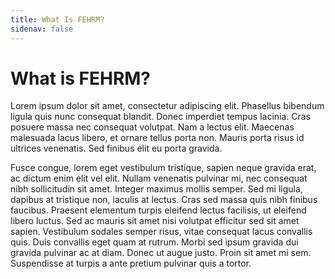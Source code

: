 ```yaml
---
title: What Is FEHRM?
sidenav: false
---
```


# What is FEHRM?
Lorem ipsum dolor sit amet, consectetur adipiscing elit. Phasellus bibendum ligula quis nunc consequat blandit. Donec imperdiet tempus lacinia. Cras posuere massa nec consequat volutpat. Nam a lectus elit. Maecenas malesuada lacus libero, et ornare tellus porta non. Mauris porta risus id ultrices venenatis. Sed finibus elit eu porta gravida.

Fusce congue, lorem eget vestibulum tristique, sapien neque gravida erat, ac dictum enim elit vel elit. Nullam venenatis pulvinar mi, nec consequat nibh sollicitudin sit amet. Integer maximus mollis semper. Sed mi ligula, dapibus at tristique non, iaculis at lectus. Cras sed massa quis nibh finibus faucibus. Praesent elementum turpis eleifend lectus facilisis, ut eleifend libero luctus. Sed ac mauris sit amet nisi volutpat efficitur sed sit amet sapien. Vestibulum sodales semper risus, vitae consequat lacus convallis quis. Duis convallis eget quam at rutrum. Morbi sed ipsum gravida dui gravida pulvinar ac at diam. Donec ut augue justo. Proin sit amet mi sem. Suspendisse at turpis a ante pretium pulvinar quis a tortor.